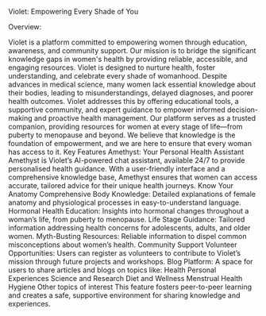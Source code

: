 Violet: Empowering Every Shade of You

Overview:

Violet is a platform committed to empowering women through education, awareness, and community support. Our mission is to bridge the significant knowledge gaps in women's health by providing reliable, accessible, and engaging resources. Violet is designed to nurture health, foster understanding, and celebrate every shade of womanhood.
Despite advances in medical science, many women lack essential knowledge about their bodies, leading to misunderstandings, delayed diagnoses, and poorer health outcomes. Violet addresses this by offering educational tools, a supportive community, and expert guidance to empower informed decision-making and proactive health management.
Our platform serves as a trusted companion, providing resources for women at every stage of life—from puberty to menopause and beyond. We believe that knowledge is the foundation of empowerment, and we are here to ensure that every woman has access to it.
Key Features
Amethyst: Your Personal Health Assistant
Amethyst is Violet’s AI-powered chat assistant, available 24/7 to provide personalised health guidance. With a user-friendly interface and a comprehensive knowledge base, Amethyst ensures that women can access accurate, tailored advice for their unique health journeys.
Know Your Anatomy
Comprehensive Body Knowledge: Detailed explanations of female anatomy and physiological processes in easy-to-understand language.
Hormonal Health Education: Insights into hormonal changes throughout a woman’s life, from puberty to menopause.
Life Stage Guidance: Tailored information addressing health concerns for adolescents, adults, and older women.
Myth-Busting Resources: Reliable information to dispel common misconceptions about women’s health.
Community Support
Volunteer Opportunities: Users can register as volunteers to contribute to Violet’s mission through future projects and workshops.
Blog Platform: A space for users to share articles and blogs on topics like:
Health
Personal Experiences
Science and Research
Diet and Wellness
Menstrual Health
Hygiene
Other topics of interest
This feature fosters peer-to-peer learning and creates a safe, supportive environment for sharing knowledge and experiences.


